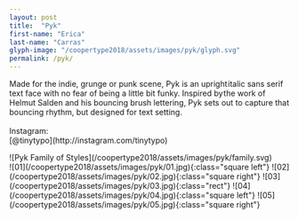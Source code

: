 ```yaml
---
layout: post
title:  "Pyk"
first-name: "Erica"
last-name: "Carras"
glyph-image: "/coopertype2018/assets/images/pyk/glyph.svg"
permalink: /pyk/
---
```

<div class="post-info">
  <p class="post-description" markdown="1">
    Made for the indie, grunge or punk scene, Pyk is an upright italic sans serif text face with no fear of being a little bit funky. Inspired by the work of Helmut Salden and his bouncing brush lettering, Pyk sets out to capture that bouncing rhythm, but designed for text setting.
    <br>
    <br>
    Instagram:
    <br>
    [@tinytypo](http://instagram.com/tinytypo)
  </p>
  <div class="post-styles" markdown="1">
  ![Pyk Family of Styles](/coopertype2018/assets/images/pyk/family.svg)
  </div>
</div>

<section class="post-images" markdown="1">
![01](/coopertype2018/assets/images/pyk/01.jpg){:class="square left"}
![02](/coopertype2018/assets/images/pyk/02.jpg){:class="square right"}
![03](/coopertype2018/assets/images/pyk/03.jpg){:class="rect"}
![04](/coopertype2018/assets/images/pyk/04.jpg){:class="square left"}
![05](/coopertype2018/assets/images/pyk/05.jpg){:class="square right"}
</section>
